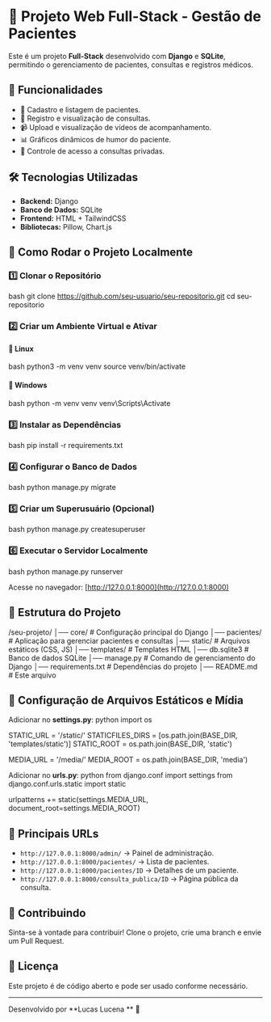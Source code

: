 # 🏥 Projeto Web Full-Stack - Gestão de Pacientes

Este é um projeto **Full-Stack** desenvolvido com **Django** e **SQLite**, permitindo o gerenciamento de pacientes, consultas e registros médicos.

## 📌 Funcionalidades

- 📄 Cadastro e listagem de pacientes.
- 📆 Registro e visualização de consultas.
- 📹 Upload e visualização de vídeos de acompanhamento.
- 📊 Gráficos dinâmicos de humor do paciente.
- 🔑 Controle de acesso a consultas privadas.

## 🛠️ Tecnologias Utilizadas

- **Backend:** Django
- **Banco de Dados:** SQLite
- **Frontend:** HTML + TailwindCSS
- **Bibliotecas:** Pillow, Chart.js

## 🚀 Como Rodar o Projeto Localmente

### 1️⃣ Clonar o Repositório
bash
git clone https://github.com/seu-usuario/seu-repositorio.git
cd seu-repositorio


### 2️⃣ Criar um Ambiente Virtual e Ativar

#### 🔹 Linux
bash
python3 -m venv venv
source venv/bin/activate


#### 🔹 Windows
bash
python -m venv venv
venv\Scripts\Activate


### 3️⃣ Instalar as Dependências
bash
pip install -r requirements.txt


### 4️⃣ Configurar o Banco de Dados
bash
python manage.py migrate


### 5️⃣ Criar um Superusuário (Opcional)
bash
python manage.py createsuperuser


### 6️⃣ Executar o Servidor Localmente
bash
python manage.py runserver

Acesse no navegador: [http://127.0.0.1:8000](http://127.0.0.1:8000)

## 📂 Estrutura do Projeto


/seu-projeto/
│── core/                 # Configuração principal do Django
│── pacientes/            # Aplicação para gerenciar pacientes e consultas
│── static/               # Arquivos estáticos (CSS, JS)
│── templates/            # Templates HTML
│── db.sqlite3            # Banco de dados SQLite
│── manage.py             # Comando de gerenciamento do Django
│── requirements.txt      # Dependências do projeto
│── README.md             # Este arquivo


## 📌 Configuração de Arquivos Estáticos e Mídia

Adicionar no **settings.py**:
python
import os

STATIC_URL = '/static/'
STATICFILES_DIRS = [os.path.join(BASE_DIR, 'templates/static')]
STATIC_ROOT = os.path.join(BASE_DIR, 'static')

MEDIA_URL = '/media/'
MEDIA_ROOT = os.path.join(BASE_DIR, 'media')


Adicionar no **urls.py**:
python
from django.conf import settings
from django.conf.urls.static import static

urlpatterns += static(settings.MEDIA_URL, document_root=settings.MEDIA_ROOT)


## 🎯 Principais URLs

- `http://127.0.0.1:8000/admin/` → Painel de administração.
- `http://127.0.0.1:8000/pacientes/` → Lista de pacientes.
- `http://127.0.0.1:8000/pacientes/ID` → Detalhes de um paciente.
- `http://127.0.0.1:8000/consulta_publica/ID` → Página pública da consulta.

## 📌 Contribuindo

Sinta-se à vontade para contribuir! Clone o projeto, crie uma branch e envie um Pull Request.

## 📜 Licença

Este projeto é de código aberto e pode ser usado conforme necessário.

---
Desenvolvido por **Lucas Lucena ** 🚀

